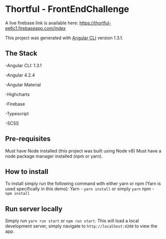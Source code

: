 # Thortful - FrontEndChallenge

A live firebase link is available here: https://thortful-ee6c1.firebaseapp.com/index

This project was generated with [Angular CLI](https://github.com/angular/angular-cli) version 1.3.1.

## The Stack
-Angular CLI: 1.3.1

-Angular 4.2.4

-Angular Material

-Highcharts

-Firebase

-Typescript

-SCSS

## Pre-requisites

Must have Node installed (this project was built using Node v8)
Must have a node package manager installed (npm or yarn).

## How to install 

To install simply run the following command with either yarn or npm (Yarn is used specifically in this demo):
Yarn - `yarn install` or simply `yarn` 
npm - `npm install`

## Run server locally
Simply run `yarn run start` or `npm run start`. This will load a local development server, simply navigate to `http://localhost:4200` to view the app.